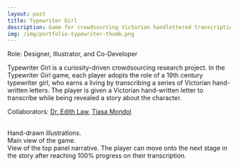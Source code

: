 ```yaml
---
layout: post
title: Typewriter Girl
description: Game for crowdsourcing Victorian handlettered transcriptions
img: /img/portfolio-typewriter-thumb.png
---
```


Role: Designer, Illustrator, and Co-Developer

Typewriter Girl is a curiosity-driven crowdsourcing research project. In the Typewriter Girl game, each player adopts the role of a 19th century typewriter girl, who earns a living by transcribing a series of Victorian hand-written letters. The player is given a Victorian hand-written letter to transcribe while being revealed a story about the character.

Collaborators: <a href="http://edithlaw.ca/">Dr. Edith Law</a>, <a href="http://tiasauwcs10.ca/">Tiasa Mondol</a>

<div class="img_row typewriter border">
	<img class="col one border no-padding" src="{{ site.baseurl }}/img/portfolio-typewriter-1.png" alt="" title="example image"/>
    <img class="col one border no-padding" src="{{ site.baseurl }}/img/portfolio-typewriter-2.png" alt="" title="example image"/>
    <img class="col one no-padding border" src="{{ site.baseurl }}/img/portfolio-typewriter-3.png" alt="" title="example image"/>
</div>
<div class="col three caption">
	Hand-drawn illustrations.
</div>
	
<img class="col three no-padding border" src="{{ site.baseurl }}/img/portfolio-typewriter-6.png" alt="" title="example image"/>
<div class="col three caption">
	Main view of the game. 
</div>
<img class="col three no-padding border" src="{{ site.baseurl }}/img/portfolio-typewriter-7.png" alt="" title="example image"/>
<div class="col three caption">
	View of the top panel narrative. The player can move onto the next stage in the story after reaching 100% progress on their transcription.
</div>



<br/><br/><br/>
